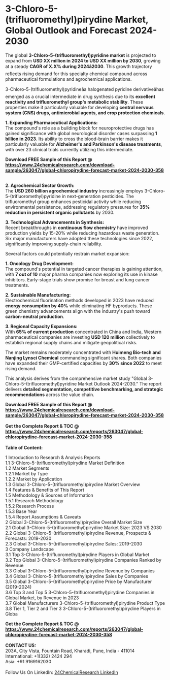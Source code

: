 <h1>3-Chloro-5-(trifluoromethyl)pirydine Market, Global Outlook and Forecast 2024-2030</h1><p>The global <strong>3-Chloro-5-(trifluoromethyl)pyridine market</strong> is projected to expand from <strong>USD XX million in 2024 to USD XX million by 2030</strong>, growing at a steady <strong>CAGR of X.X% during 2024â2030</strong>. This growth trajectory reflects rising demand for this specialty chemical compound across pharmaceutical formulations and agrochemical applications.</p><p>3-Chloro-5-(trifluoromethyl)pyridineâa halogenated pyridine derivativeâhas emerged as a crucial intermediate in drug synthesis due to its <strong>excellent reactivity and trifluoromethyl group's metabolic stability</strong>. These properties make it particularly valuable for developing <strong>central nervous system (CNS) drugs, antimicrobial agents, and crop protection chemicals</strong>.</p><p><strong>1. Expanding Pharmaceutical Applications:</strong><br>
The compound's role as a building block for neuroprotective drugs has gained significance with global neurological disorder cases surpassing <strong>1 billion in 2023</strong>. Its ability to cross the blood-brain barrier makes it particularly valuable for <strong>Alzheimer's and Parkinson's disease treatments</strong>, with over 23 clinical trials currently utilizing this intermediate.</p><div><b>Download FREE Sample of this Report @ 
            <a href="https://www.24chemicalresearch.com/download-sample/263047/global-chloropirydine-forecast-market-2024-2030-358">
            https://www.24chemicalresearch.com/download-sample/263047/global-chloropirydine-forecast-market-2024-2030-358</a></b></div><br><p><strong>2. Agrochemical Sector Growth:</strong><br>
The <strong>USD 260 billion agrochemical industry</strong> increasingly employs 3-Chloro-5-(trifluoromethyl)pyridine in next-generation pesticides. The trifluoromethyl group enhances pesticidal activity while reducing environmental persistence, addressing regulatory pressures for <strong>35% reduction in persistent organic pollutants</strong> by 2030.</p><p><strong>3. Technological Advancements in Synthesis:</strong><br>
Recent breakthroughs in <strong>continuous flow chemistry</strong> have improved production yields by 15-20% while reducing hazardous waste generation. Six major manufacturers have adopted these technologies since 2022, significantly improving supply-chain reliability.</p><p>Several factors could potentially restrain market expansion:</p><p><strong>1. Oncology Drug Development:</strong><br>
The compound's potential in targeted cancer therapies is gaining attention, with <strong>7 out of 10</strong> major pharma companies now exploring its use in kinase inhibitors. Early-stage trials show promise for breast and lung cancer treatments.</p><p><strong>2. Sustainable Manufacturing:</strong><br>
Electrochemical fluorination methods developed in 2023 have reduced <strong>energy consumption by 40%</strong> while eliminating HF byproducts. These green chemistry advancements align with the industry's push toward <strong>carbon-neutral production</strong>.</p><p><strong>3. Regional Capacity Expansions:</strong><br>
With <strong>65% of current production</strong> concentrated in China and India, Western pharmaceutical companies are investing <strong>USD 120 million</strong> collectively to establish regional supply chains and mitigate geopolitical risks.</p><p>The market remains moderately concentrated with <strong>Huimeng Bio-tech and Nanjing Lynsci Chemical</strong> commanding significant shares. Both companies have expanded their GMP-certified capacities by <strong>30% since 2022</strong> to meet rising demand.</p><p>This analysis derives from the comprehensive market study "Global 3-Chloro-5-(trifluoromethyl)pyridine Market Outlook 2024-2030." The report delivers <strong>detailed segmentation, competitive benchmarking, and strategic recommendations</strong> across the value chain.</p><div><b>Download FREE Sample of this Report @ 
            <a href="https://www.24chemicalresearch.com/download-sample/263047/global-chloropirydine-forecast-market-2024-2030-358">
            https://www.24chemicalresearch.com/download-sample/263047/global-chloropirydine-forecast-market-2024-2030-358</a></b></div><br><div><b>Get the Complete Report & TOC @ 
            <a href="https://www.24chemicalresearch.com/reports/263047/global-chloropirydine-forecast-market-2024-2030-358">
            https://www.24chemicalresearch.com/reports/263047/global-chloropirydine-forecast-market-2024-2030-358</a></b></div><br>
            <b>Table of Content:</b><p>1 Introduction to Research & Analysis Reports<br />
    1.1 3-Chloro-5-(trifluoromethyl)pirydine Market Definition<br />
    1.2 Market Segments<br />
        1.2.1 Market by Type<br />
        1.2.2 Market by Application<br />
    1.3 Global 3-Chloro-5-(trifluoromethyl)pirydine Market Overview<br />
    1.4 Features & Benefits of This Report<br />
    1.5 Methodology & Sources of Information<br />
        1.5.1 Research Methodology<br />
        1.5.2 Research Process<br />
        1.5.3 Base Year<br />
        1.5.4 Report Assumptions & Caveats<br />
2 Global 3-Chloro-5-(trifluoromethyl)pirydine Overall Market Size<br />
    2.1 Global 3-Chloro-5-(trifluoromethyl)pirydine Market Size: 2023 VS 2030<br />
    2.2 Global 3-Chloro-5-(trifluoromethyl)pirydine Revenue, Prospects & Forecasts: 2019-2030<br />
    2.3 Global 3-Chloro-5-(trifluoromethyl)pirydine Sales: 2019-2030<br />
3 Company Landscape<br />
    3.1 Top 3-Chloro-5-(trifluoromethyl)pirydine Players in Global Market<br />
    3.2 Top Global 3-Chloro-5-(trifluoromethyl)pirydine Companies Ranked by Revenue<br />
    3.3 Global 3-Chloro-5-(trifluoromethyl)pirydine Revenue by Companies<br />
    3.4 Global 3-Chloro-5-(trifluoromethyl)pirydine Sales by Companies<br />
    3.5 Global 3-Chloro-5-(trifluoromethyl)pirydine Price by Manufacturer (2019-2024)<br />
    3.6 Top 3 and Top 5 3-Chloro-5-(trifluoromethyl)pirydine Companies in Global Market, by Revenue in 2023<br />
    3.7 Global Manufacturers 3-Chloro-5-(trifluoromethyl)pirydine Product Type<br />
    3.8 Tier 1, Tier 2 and Tier 3 3-Chloro-5-(trifluoromethyl)pirydine Players in Globa</p><div><b>Get the Complete Report & TOC @ 
            <a href="https://www.24chemicalresearch.com/reports/263047/global-chloropirydine-forecast-market-2024-2030-358">
            https://www.24chemicalresearch.com/reports/263047/global-chloropirydine-forecast-market-2024-2030-358</a></b></div><br><b>CONTACT US:</b><br>
            203A, City Vista, Fountain Road, Kharadi, Pune, India - 411014<br>
            International: +1(332) 2424 294<br>
            Asia: +91 9169162030 <br><br>
            Follow Us On LinkedIn: <a href="https://www.linkedin.com/company/24chemicalresearch/">24ChemicalResearch LinkedIn</a>